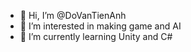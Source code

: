 - 👋 Hi, I’m @DoVanTienAnh
- 👀 I’m interested in making game and AI
- 🌱 I’m currently learning Unity and C#

<!---
DoVanTienAnh/DoVanTienAnh is a ✨ special ✨ repository because its `README.md` (this file) appears on your GitHub profile.
You can click the Preview link to take a look at your changes.
--->
